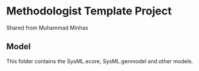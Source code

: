 Methodologist Template Project
==============================
Shared from Muhammad Minhas

Model
-----
This folder contains the SysML.ecore, SysML.genmodel and other models. 


